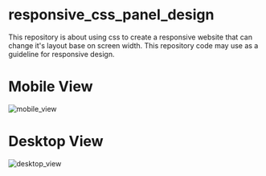 # responsive_css_panel_design
This repository is about using css to create a responsive website that can change it's layout base on screen width. This repository code may use as a guideline for responsive design.


# Mobile View
![mobile_view](https://user-images.githubusercontent.com/61150735/144875849-01c90098-5fdc-4a5c-90f7-8f8db524b5b8.png)

# Desktop View
![desktop_view](https://user-images.githubusercontent.com/61150735/144875897-f182d8de-874d-4394-8394-29e52d39d9c9.png)
